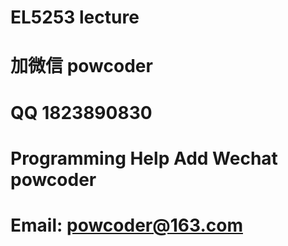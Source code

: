 # EL5253 lecture
# 加微信 powcoder

# QQ 1823890830

# Programming Help Add Wechat powcoder

# Email: powcoder@163.com

